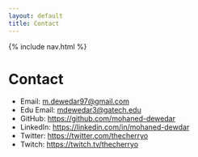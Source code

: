 ```yaml
---
layout: default
title: Contact
---
```

{% include nav.html %}

# Contact
- Email: m.dewedar97@gmail.com
- Edu Email: mdewedar3@gatech.edu
- GitHub: https://github.com/mohaned-dewedar
- LinkedIn: https://linkedin.com/in/mohaned-dewdar
- Twitter: https://twitter.com/thecherryo
- Twitch: https://twitch.tv/thecherryo
